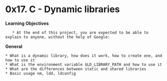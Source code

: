 # **0x17. C - Dynamic libraries**


**Learning Objectives**

	   * At the end of this project, you are expected to be able to explain to anyone, without the help of Google:

**General**

	* What is a dynamic library, how does it work, how to create one, and how to use it
	* What is the environment variable $LD_LIBRARY_PATH and how to use it
	* What are the differences between static and shared libraries
	* Basic usage nm, ldd, ldconfig

